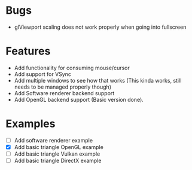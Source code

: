 # Bugs
- glViewport scaling does not work properly when going into fullscreen

# Features
- Add functionality for consuming mouse/cursor
- Add support for VSync
- Add multiple windows to see how that works (This kinda works, still needs to be managed properly though)
- Add Software renderer backend support
- Add OpenGL backend support (Basic version done).

# Examples
- [ ] Add software renderer example
- [x] Add basic triangle OpenGL example
- [ ] Add basic triangle Vulkan example
- [ ] Add basic triangle DirectX example

